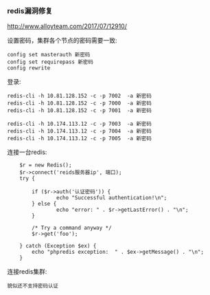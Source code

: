 ### redis漏洞修复

http://www.alloyteam.com/2017/07/12910/

设置密码，集群各个节点的密码需要一致:

	config set masterauth 新密码
	config set requirepass 新密码
	config rewrite 


登录:

	redis-cli -h 10.81.128.152 -c -p 7002  -a 新密码
	redis-cli -h 10.81.128.152 -c -p 7000  -a 新密码
	redis-cli -h 10.81.128.152 -c -p 7001  -a 新密码

	redis-cli -h 10.174.113.12 -c -p 7003  -a 新密码
	redis-cli -h 10.174.113.12 -c -p 7004  -a 新密码
	redis-cli -h 10.174.113.12 -c -p 7005  -a 新密码


连接一台redis:

		$r = new Redis();
		$r->connect('reids服务器ip', 端口);
		try {

    		if ($r->auth('认证密码')) {
        			echo "Successful authentication!\n";
    		} else {
        			echo "error: " . $r->getLastError() . "\n";
    		}

    		/* Try a command anyway */
   		 	$r->get('foo');

		} catch (Exception $ex) {
    		echo "phpredis exception:  " . $ex->getMessage() . "\n";
		}


连接redis集群:

	貌似还不支持密码认证



		